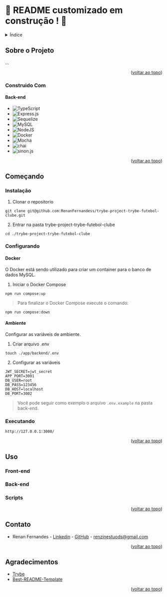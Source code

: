 # :construction: README customizado em construção ! :construction:
<!-- Olá, Tryber!
Esse é apenas um arquivo inicial para o README do seu projeto no qual você pode customizar e reutilizar todas as vezes que for executar o trybe-publisher.

Para deixá-lo com a sua cara, basta alterar o seguinte arquivo da sua máquina: ~/.student-repo-publisher/custom/_NEW_README.md

É essencial que você preencha esse documento por conta própria, ok?
Não deixe de usar nossas dicas de escrita de README de projetos, e deixe sua criatividade brilhar!
:warning: IMPORTANTE: você precisa deixar nítido:
- quais arquivos/pastas foram desenvolvidos por você; 
- quais arquivos/pastas foram desenvolvidos por outra pessoa estudante;
- quais arquivos/pastas foram desenvolvidos pela Trybe.


<details>
  <summary><strong></strong></summary><br />

</details>
-->

<details>
  <summary>Índice</summary>
  <ol>
    <li>
      <a href="#sobre-o-projeto">Sobre o Projeto</a>
      <ul>
        <li><a href="#construido-com">Construido Com</a></li>
      </ul>
    </li>
    <li>
      <a href="#começando">Começando</a>
      <ul>
        <li><a href="#instalação">Instalação</a></li>
        <li><a href="#configurando">Configurando</a></li>
        <li><a href="#executando">Executando</a></li>
      </ul>
    </li>
    <li><a href="#uso">Uso</a></li>
    <li><a href="#contato">Contato</a></li>
    <li><a href="#agradecimentos">Agradecimentos</a></li>
  </ol>
</details>

## Sobre o Projeto
...

<p align="right">(<a href="#readme-top">voltar ao topo</a>)</p>

### Construido Com

  #### Back-end
  * ![TypeScript](https://img.shields.io/badge/typescript-%23007ACC.svg?style=for-the-badge&logo=typescript&logoColor=white)
  * ![Express.js](https://img.shields.io/badge/express.js-%23404d59.svg?style=for-the-badge&logo=express&logoColor=%2361DAFB)
  * ![Sequelize](https://img.shields.io/badge/Sequelize-52B0E7?style=for-the-badge&logo=Sequelize&logoColor=white)
  * ![MySQL](https://img.shields.io/badge/mysql-%2300f.svg?style=for-the-badge&logo=mysql&logoColor=white)
  * ![NodeJS](https://img.shields.io/badge/node.js-6DA55F?style=for-the-badge&logo=node.js&logoColor=white)
  * ![Docker](https://img.shields.io/badge/docker-%230db7ed.svg?style=for-the-badge&logo=docker&logoColor=white)
  * ![Mocha](https://img.shields.io/badge/-mocha-%238D6748?style=for-the-badge&logo=mocha&logoColor=white)
  * ![chai](https://img.shields.io/badge/-chai-%23C21325?style=for-the-badge&logo=chai&logoColor=white)
  * ![sinon.js](https://img.shields.io/badge/-sinon.js-%238D6748?style=for-the-badge&logo=sinon&logoColor=white)
 
 
 
<p align="right">(<a href="#readme-top">voltar ao topo</a>)</p>

## Começando

### Instalação

  1. Clonar o repositorio

    git clone git@github.com:RenanFernandess/trybe-project-trybe-futebol-clube.git

  2. Entrar na pasta trybe-project-trybe-futebol-clube
  
    cd ./trybe-project-trybe-futebol-clube

### Configurando

#### Docker
O Docker está sendo utilizado para criar um container para o banco de dados MySQL.

  1. Iniciar o Docker Compose

    npm run compose:up
    
> Para finalizar o Docker Compose execute o comando:

    npm run compose:down

#### Ambiente
  Configurar as variáveis de ambiente.

  1. Criar arquivo .env

    touch ./app/backend/.env
    
  2. Configurar as variáveis

    JWT_SECRET=jwt_secret
    APP_PORT=3001
    DB_USER=root
    DB_PASS=123456
    DB_HOST=localhost
    DB_PORT=3002

> Você pode seguir como exemplo o arquivo `.env.example`  na pasta back-end.

### Executando
  
   
   
    http://127.0.0.1:3000/

 
<p align="right">(<a href="#readme-top">voltar ao topo</a>)</p>
 
## Uso

### Front-end

### Back-end

### Scripts

<p align="right">(<a href="#readme-top">voltar ao topo</a>)</p>

## Contato

* Renan Fernandes - [Linkedin](https://www.linkedin.com/in/orenanfernandes/) - [GitHub](https://github.com/RenanFernandess) - renzinestuods@gmail.com

<p align="right">(<a href="#readme-top">voltar ao topo</a>)</p>

## Agradecimentos

* [Trybe](https://www.betrybe.com/)
* [Best-README-Template](https://github.com/othneildrew/Best-README-Template)

<p align="right">(<a href="#readme-top">voltar ao topo</a>)</p>

